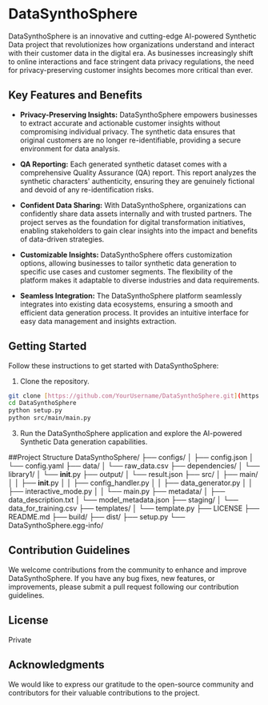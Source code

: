 # DataSynthoSphere

DataSynthoSphere is an innovative and cutting-edge AI-powered Synthetic Data project that revolutionizes how organizations understand and interact with their customer data in the digital era. As businesses increasingly shift to online interactions and face stringent data privacy regulations, the need for privacy-preserving customer insights becomes more critical than ever.

## Key Features and Benefits

- **Privacy-Preserving Insights:** DataSynthoSphere empowers businesses to extract accurate and actionable customer insights without compromising individual privacy. The synthetic data ensures that original customers are no longer re-identifiable, providing a secure environment for data analysis.

- **QA Reporting:** Each generated synthetic dataset comes with a comprehensive Quality Assurance (QA) report. This report analyzes the synthetic characters' authenticity, ensuring they are genuinely fictional and devoid of any re-identification risks.

- **Confident Data Sharing:** With DataSynthoSphere, organizations can confidently share data assets internally and with trusted partners. The project serves as the foundation for digital transformation initiatives, enabling stakeholders to gain clear insights into the impact and benefits of data-driven strategies.

- **Customizable Insights:** DataSynthoSphere offers customization options, allowing businesses to tailor synthetic data generation to specific use cases and customer segments. The flexibility of the platform makes it adaptable to diverse industries and data requirements.

- **Seamless Integration:** The DataSynthoSphere platform seamlessly integrates into existing data ecosystems, ensuring a smooth and efficient data generation process. It provides an intuitive interface for easy data management and insights extraction.

## Getting Started

Follow these instructions to get started with DataSynthoSphere:

1. Clone the repository.

```bash
git clone [https://github.com/YourUsername/DataSynthoSphere.git](https://github.com/minlets/DataSynthoSphere)
cd DataSynthoSphere
python setup.py
python src/main/main.py
```
3. Run the DataSynthoSphere application and explore the AI-powered Synthetic Data generation capabilities.


##Project Structure
DataSynthoSphere/
├── configs/
│   ├── config.json
│   └── config.yaml
├── data/
│   └── raw_data.csv
├── dependencies/
│   └── library1/
│       └── __init__.py
├── output/
│   └── result.json
├── src/
│   ├── main/
│   │   ├── __init__.py
│   │   ├── config_handler.py
│   │   ├── data_generator.py
│   │   ├── interactive_mode.py
│   │   └── main.py
├── metadata/
│   ├── data_description.txt
│   └── model_metadata.json
├── staging/
│   └── data_for_training.csv
├── templates/
│   └── template.py
├── LICENSE
├── README.md
├── build/
├── dist/
├── setup.py
└── DataSynthoSphere.egg-info/

## Contribution Guidelines

We welcome contributions from the community to enhance and improve DataSynthoSphere. If you have any bug fixes, new features, or improvements, please submit a pull request following our contribution guidelines.

## License
Private

## Acknowledgments

We would like to express our gratitude to the open-source community and contributors for their valuable contributions to the project.
